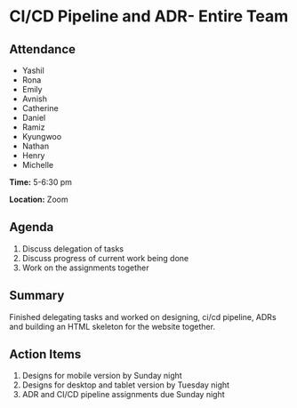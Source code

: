 # CI/CD Pipeline and ADR- Entire Team
## Attendance

- Yashil
- Rona
- Emily
- Avnish
- Catherine
- Daniel
- Ramiz
- Kyungwoo
- Nathan
- Henry
- Michelle

**Time:** 5-6:30 pm

**Location:** Zoom

## Agenda
1. Discuss delegation of tasks
2. Discuss progress of current work being done
3. Work on the assignments together

## Summary

Finished delegating tasks and worked on designing, ci/cd pipeline, ADRs and building an HTML skeleton for the website together.

## Action Items

1. Designs for mobile version by Sunday night
2. Designs for desktop and tablet version by Tuesday night
3. ADR and CI/CD pipeline assignments due Sunday night
